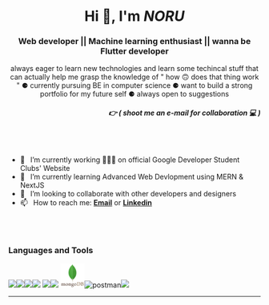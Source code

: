 

<h1 align="center"> Hi 👋, I'm <em> NORU </em></h1>
<h3 align="center"> Web developer ||  Machine learning enthusiast || wanna be Flutter developer </h3>


 <p align="center"> always eager to learn new technologies and learn some techincal stuff that can actually  
 help me grasp the knowledge of " how 🙃 does that thing work " ⚈ currently pursuing BE in computer science
 ⚈ want to build a strong portfolio for my future self ⚈ always open to suggestions </p>
 <h5 align="right"> 👉 ( shoot me an e-mail for collaboration 💻 ) </h5> <br><br>



- 🔭 &ensp;I’m currently working 👨🏽‍💻 on official Google Developer Student Clubs' Website <br> 
- 🌱 &ensp;I’m currently learning Advanced Web Devlopment using MERN  & NextJS
- 👯 &ensp;I’m looking to collaborate with other developers and designers
- 📫 &ensp;How to reach me: [**Email**][email] or [**Linkedin**][linkedin]

<br />
<br />

### Languages and Tools

<img src="https://img.icons8.com/color/48/000000/c-plus-plus-logo.png"/><img src="https://img.icons8.com/color/48/000000/javascript.png"/><img src="https://img.icons8.com/color/48/000000/python.png"/><img src="https://img.icons8.com/color/48/000000/html-5.png"/> <img src="https://img.icons8.com/color/48/000000/css3.png"/><img src="https://img.icons8.com/color/48/000000/bootstrap.png"/>
<img src="https://raw.githubusercontent.com/devicons/devicon/master/icons/mongodb/mongodb-original-wordmark.svg" alt="mongodb" width="48" height="48"/><img src="https://www.vectorlogo.zone/logos/getpostman/getpostman-icon.svg" alt="postman" width="45" height="45"/><img src="https://img.icons8.com/color/48/000000/figma--v1.png"/>



---




[linkedin]: https://www.linkedin.com/in/yasier-ansari-711076222
[github]: https://github.com/yasier-ansari
[email]: mailto:contact.yasier@gmail.com

